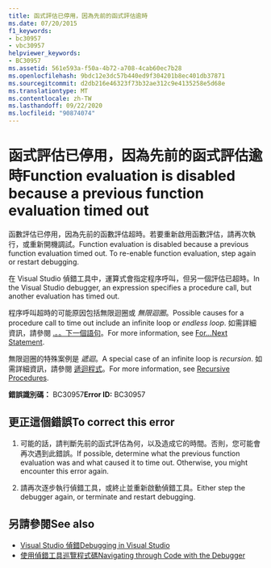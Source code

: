 ```yaml
---
title: 函式評估已停用，因為先前的函式評估逾時
ms.date: 07/20/2015
f1_keywords:
- bc30957
- vbc30957
helpviewer_keywords:
- BC30957
ms.assetid: 561e593a-f50a-4b72-a708-4cab60ec7b28
ms.openlocfilehash: 9bdc12e3dc57b440ed9f304201b8ec401db37871
ms.sourcegitcommit: d2db216e46323f73b32ae312c9e4135258e5d68e
ms.translationtype: MT
ms.contentlocale: zh-TW
ms.lasthandoff: 09/22/2020
ms.locfileid: "90874074"
---
```

# <a name="function-evaluation-is-disabled-because-a-previous-function-evaluation-timed-out"></a><span data-ttu-id="e2156-102">函式評估已停用，因為先前的函式評估逾時</span><span class="sxs-lookup"><span data-stu-id="e2156-102">Function evaluation is disabled because a previous function evaluation timed out</span></span>

<span data-ttu-id="e2156-103">函數評估已停用，因為先前的函數評估超時。若要重新啟用函數評估，請再次執行，或重新開機調試。</span><span class="sxs-lookup"><span data-stu-id="e2156-103">Function evaluation is disabled because a previous function evaluation timed out. To re-enable function evaluation, step again or restart debugging.</span></span>  
  
 <span data-ttu-id="e2156-104">在 Visual Studio 偵錯工具中，運算式會指定程序呼叫，但另一個評估已超時。</span><span class="sxs-lookup"><span data-stu-id="e2156-104">In the Visual Studio debugger, an expression specifies a procedure call, but another evaluation has timed out.</span></span>  
  
 <span data-ttu-id="e2156-105">程序呼叫超時的可能原因包括無限迴圈或 *無限迴圈*。</span><span class="sxs-lookup"><span data-stu-id="e2156-105">Possible causes for a procedure call to time out include an infinite loop or *endless loop*.</span></span> <span data-ttu-id="e2156-106">如需詳細資訊，請參閱 [.。。下一個語句](../statements/for-next-statement.md)。</span><span class="sxs-lookup"><span data-stu-id="e2156-106">For more information, see [For...Next Statement](../statements/for-next-statement.md).</span></span>  
  
 <span data-ttu-id="e2156-107">無限迴圈的特殊案例是 *遞迴*。</span><span class="sxs-lookup"><span data-stu-id="e2156-107">A special case of an infinite loop is *recursion*.</span></span> <span data-ttu-id="e2156-108">如需詳細資訊，請參閱 [遞迴程式](../../programming-guide/language-features/procedures/recursive-procedures.md)。</span><span class="sxs-lookup"><span data-stu-id="e2156-108">For more information, see [Recursive Procedures](../../programming-guide/language-features/procedures/recursive-procedures.md).</span></span>  
  
 <span data-ttu-id="e2156-109">**錯誤識別碼：** BC30957</span><span class="sxs-lookup"><span data-stu-id="e2156-109">**Error ID:** BC30957</span></span>  
  
## <a name="to-correct-this-error"></a><span data-ttu-id="e2156-110">更正這個錯誤</span><span class="sxs-lookup"><span data-stu-id="e2156-110">To correct this error</span></span>  
  
1. <span data-ttu-id="e2156-111">可能的話，請判斷先前的函式評估為何，以及造成它的時間。否則，您可能會再次遇到此錯誤。</span><span class="sxs-lookup"><span data-stu-id="e2156-111">If possible, determine what the previous function evaluation was and what caused it to time out. Otherwise, you might encounter this error again.</span></span>  
  
2. <span data-ttu-id="e2156-112">請再次逐步執行偵錯工具，或終止並重新啟動偵錯工具。</span><span class="sxs-lookup"><span data-stu-id="e2156-112">Either step the debugger again, or terminate and restart debugging.</span></span>  
  
## <a name="see-also"></a><span data-ttu-id="e2156-113">另請參閱</span><span class="sxs-lookup"><span data-stu-id="e2156-113">See also</span></span>

- [<span data-ttu-id="e2156-114">Visual Studio 偵錯</span><span class="sxs-lookup"><span data-stu-id="e2156-114">Debugging in Visual Studio</span></span>](/visualstudio/debugger/debugger-feature-tour)
- [<span data-ttu-id="e2156-115">使用偵錯工具巡覽程式碼</span><span class="sxs-lookup"><span data-stu-id="e2156-115">Navigating through Code with the Debugger</span></span>](/visualstudio/debugger/navigating-through-code-with-the-debugger)
